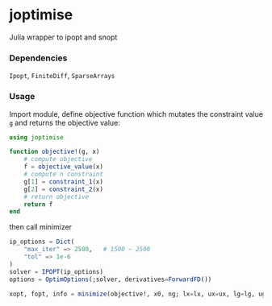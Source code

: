 # joptimise
Julia wrapper to ipopt and snopt


### Dependencies
`Ipopt`, `FiniteDiff`, `SparseArrays`

### Usage
Import module, define objective function which mutates the constraint value `g` and returns the objective value:

```julia
using joptimise

function objective!(g, x)
    # compute objective
    f = objective_value(x)
    # compute n constraint
    g[1] = constraint_1(x)
    g[2] = constraint_2(x)
    # return objective
    return f
end
```

then call minimizer

```julia
ip_options = Dict(
    "max_iter" => 2500,   # 1500 ~ 2500
    "tol" => 1e-6
)
solver = IPOPT(ip_options)
options = OptimOptions(;solver, derivatives=ForwardFD())

xopt, fopt, info = minimize(objective!, x0, ng; lx=lx, ux=ux, lg=lg, ug=ug, options=options);
```
